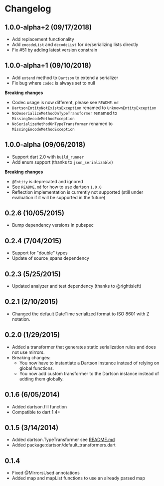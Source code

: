 # Changelog

## 1.0.0-alpha+2 (09/17/2018)

- Add replacement functionality
- Add `encodeList` and `decodeList` for de/serializing lists directly
- Fix #51 by adding latest version constrain

## 1.0.0-alpha+1 (09/10/2018)

- Add `extend` method to `Dartson` to extend a serializer
- Fix bug where `codec` is always set to null

**Breaking changes**

- Codec usage is now different, please see `README.md`
- `DartsonEntityNotExistsException` renamed to `UnknownEntityException`
- `NoDeserializeMethodOnTypeTransformer` renamed to `MissingDecodeMethodException`
- `NoSerializeMethodOnTypeTransformer` renamed to `MissingEncodeMethodException`

## 1.0.0-alpha (09/06/2018)
- Support dart 2.0 with `build_runner`
- Add enum support (thanks to `json_serializable`)

**Breaking changes**
 
- `@Entity` is deprecated and ignored
- See `README.md` for how to use dartson `1.0.0`
- Reflection implementation is currently not supported 
  (still under evaluation if it will be supported in the future)

## 0.2.6 (10/05/2015)
- Bump dependency versions in pubspec

## 0.2.4 (7/04/2015)
- Support for "double" types
- Update of source_spans dependency

## 0.2.3 (5/25/2015)
- Updated analyzer and test dependency (thanks to @rightisleft)

## 0.2.1 (2/10/2015)
- Changed the default DateTime serialized format to ISO 8601 with Z notation.

## 0.2.0 (1/29/2015)
- Added a transformer that generates static serialization rules and does not use mirrors.
- Breaking changes:
  - You now have to instantiate a Dartson instance instead of relying on global functions.
  - You now add custom transformer to the Dartson instance instead of adding them globally.

## 0.1.6 (6/05/2014)
- Added dartson.fill function
- Compatible to dart 1.4+

## 0.1.5 (3/14/2014)
- Added dartson.TypeTransformer see [README.md](./README.md)
- Added package:dartson/default_transformers.dart

## 0.1.4
- Fixed @MirrorsUsed annotations
- Added map and mapList functions to use an already parsed map
